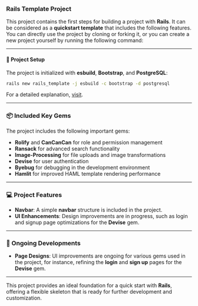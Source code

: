 ### Rails Template Project

This project contains the first steps for building a project with **Rails**. It can be considered as a **quickstart template** that includes the following features. You can directly use the project by cloning or forking it, or you can create a new project yourself by running the following command: 


---

#### 🚀 Project Setup

The project is initialized with **esbuild**, **Bootstrap**, and **PostgreSQL**:

```bash
rails new rails_template -j esbuild -c bootstrap -d postgresql
```

For a detailed explanation, [visit](https://hamzagedikkaya.github.io/).

---

### 📦 Included Key Gems
The project includes the following important gems:

- **Rolify** and **CanCanCan** for role and permission management
- **Ransack** for advanced search functionality
- **Image-Processing** for file uploads and image transformations
- **Devise** for user authentication
- **Byebug** for debugging in the development environment
- **Hamlit** for improved HAML template rendering performance

---

### 💻 Project Features

- **Navbar**: A simple **navbar** structure is included in the project.
- **UI Enhancements**: Design improvements are in progress, such as login and signup page optimizations for the **Devise** gem.

---

### 📖 Ongoing Developments

- **Page Designs**: UI improvements are ongoing for various gems used in the project, for instance, refining the **login** and **sign up** pages for the **Devise** gem.

---

This project provides an ideal foundation for a quick start with **Rails**, offering a flexible skeleton that is ready for further development and customization.
